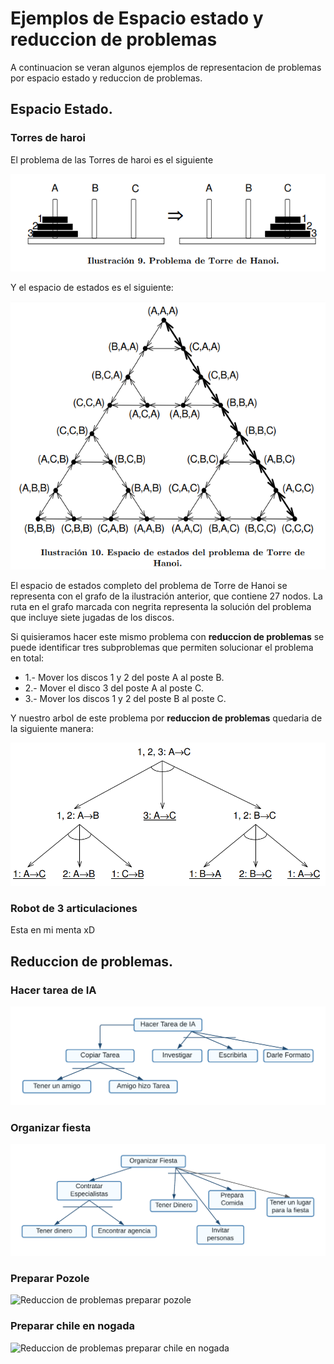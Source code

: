 # Ejemplos de Espacio estado y reduccion de problemas

A continuacion se veran algunos ejemplos de representacion de problemas por espacio estado y reduccion de problemas.

## Espacio Estado.

### Torres de haroi


El problema de las Torres de haroi es el siguiente

![Ilustracion de Torres de Hanoi](https://github.com/RaulEstram/apuntes9Semestre/blob/master/IA/Imagenes/Problema%20de%20Hanoi.png)

Y el espacio de estados es el siguiente:

![Espacio de estados del problema de Torre de Hanoi](https://github.com/RaulEstram/apuntes9Semestre/blob/master/IA/Imagenes/Torre%20de%20Hanoi.png)

El espacio de estados completo del problema de Torre de Hanoi se representa con el grafo de la ilustración anterior, que contiene 27 nodos. La ruta en el grafo marcada con negrita representa la solución del problema que incluye siete jugadas de los discos.

Si quisieramos hacer este mismo problema con **reduccion de problemas** se puede identificar tres subproblemas que permiten solucionar el problema en total:

* 1.- Mover los discos 1 y 2 del poste A al poste B.
* 2.- Mover el disco 3 del poste A al poste C.
* 3.- Mover los discos 1 y 2 del poste B al poste C.

Y nuestro arbol de este problema por **reduccion de problemas** quedaria de la siguiente manera:

![Reduccion del problema de Torre de Hanoi](https://github.com/RaulEstram/apuntes9Semestre/blob/master/IA/Imagenes/Reduccion%20del%20problema%20de%20Torre%20de%20Hanoi.png)

### Robot de 3 articulaciones

Esta en mi menta xD

## Reduccion de problemas.

### Hacer tarea de IA

![Reduccion de problemas Tarea IA](https://github.com/RaulEstram/apuntes9Semestre/blob/master/IA/Imagenes/Reduccion%20de%20problemas%20Tarea%20IA.png)

### Organizar fiesta

![Reduccion de problemas Organizar Fiesta](https://github.com/RaulEstram/apuntes9Semestre/blob/master/IA/Imagenes/Reduccion%20de%20problemas%20Organizar%20Fiesta.png)

### Preparar Pozole

![Reduccion de problemas preparar pozole ]()

### Preparar chile en nogada

![Reduccion de problemas preparar chile en nogada]()

